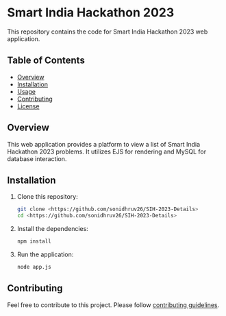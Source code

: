 # Smart India Hackathon 2023

This repository contains the code for Smart India Hackathon 2023 web application.

## Table of Contents

- [Overview](#overview)
- [Installation](#installation)
- [Usage](#usage)
- [Contributing](#contributing)
- [License](#license)

## Overview

This web application provides a platform to view a list of Smart India Hackathon 2023 problems. It utilizes EJS for rendering and MySQL for database interaction.

## Installation

1. Clone this repository:
   ```bash
   git clone <https://github.com/sonidhruv26/SIH-2023-Details>
   cd <https://github.com/sonidhruv26/SIH-2023-Details>
   ```

2. Install the dependencies:
   ```bash
   npm install
   ```

3. Run the application:
   ```bash
   node app.js
   ```

## Contributing

Feel free to contribute to this project. Please follow [contributing guidelines](CONTRIBUTING.md).
